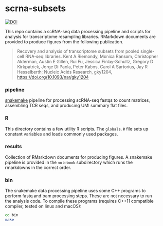 # scrna-subsets

[![DOI](https://zenodo.org/badge/DOI/10.5281/zenodo.1490475.svg)](https://doi.org/10.5281/zenodo.1490475)

This repo contains a scRNA-seq data processing pipeline and scripts for analysis for transcriptome resampling libraries. RMarkdown documents are provided to produce figures from the following publication.

>Recovery and analysis of transcriptome subsets from pooled single-cell RNA-seq libraries. Kent A Riemondy, Monica Ransom, Christopher Alderman, Austin E Gillen, Rui Fu, Jessica Finlay-Schultz, Gregory D Kirkpatrick, Jorge Di Paola, Peter Kabos, Carol A Sartorius, Jay R Hesselberth;  Nucleic Acids Research, gky1204, https://doi.org/10.1093/nar/gky1204


### pipeline

[snakemake](https://snakemake.readthedocs.io/en/stable/) pipeline for processing scRNA-seq fastqs to count matrices, assembling TCR seqs, and producing UMI summary flat files. 

### R

This directory contains a few utility R scripts. The `globals.R` file sets up constant variables and loads commonly used packages.

### results

Collection of RMarkdown documents for producing figures. A snakemake pipeline is provided in the `notebook` subdirectory which runs the rmarkdowns in the correct order. 

### bin 

The snakemake data processing pipeline uses some C++ programs to perform fastq and bam processing steps. These are not necessary to run the analysis code. To compile these programs (requires C++11 compatible compiler, tested on linux and macOS):

```bash
cd bin
make
```
